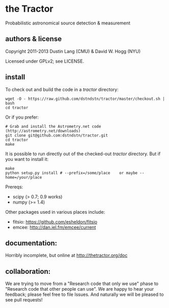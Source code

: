 # the Tractor

Probabilistic astronomical source detection & measurement

## authors & license

Copyright 2011-2013 Dustin Lang (CMU) & David W. Hogg (NYU)

Licensed under GPLv2; see LICENSE.

## install

To check out and build the code in a *tractor* directory:

    wget -O - https://raw.github.com/dstndstn/tractor/master/checkout.sh | bash
    cd tractor

Or if you prefer:

    # Grab and install the Astrometry.net code (http://astrometry.net/downloads)
    git clone git@github.com:dstndstn/tractor.git
    cd tractor
    make

It is possible to run directly out of the checked-out *tractor*
directory.  But if you want to install it:

    make
    python setup.py install # --prefix=/some/place    or maybe --home=/your/place

Prereqs:

* scipy (> 0.7; 0.9 works)
* numpy (>= 1.4)

Other packages used in various places include:

* fitsio: https://github.com/esheldon/fitsio
* emcee: http://dan.iel.fm/emcee/current

## documentation:

Horribly incomplete, but online at http://thetractor.org/doc

## collaboration:

We are trying to move from a "Research code that only we use" phase to
"Research code that other people can use".  We are happy to hear your
feedback; please feel free to file Issues.  And naturally we will be
pleased to see pull requests!

